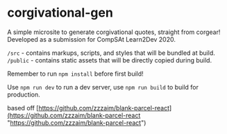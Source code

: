 # corgivational-gen

A simple microsite to generate corgivational quotes, straight from corgear! Developed as a submission for CompSAt Learn2Dev 2020.

`/src` - contains markups, scripts, and styles that will be bundled at build.
`/public` - contains static assets that will be directly copied during build.

Remember to run `npm install` before first build!

Use `npm run dev` to run a dev server, use `npm run build` to build for production.

based off [https://github.com/zzzaim/blank-parcel-react](https://github.com/zzzaim/blank-parcel-react "https://github.com/zzzaim/blank-parcel-react")
